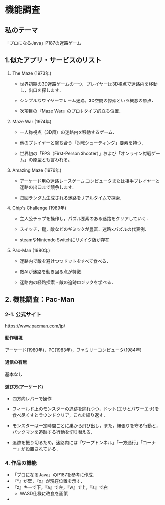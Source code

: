 # 機能調査

## 私のテーマ

「プロになるJava」P187の迷路ゲーム

## 1.似たアプリ・サービスのリスト

1. The Maze (1973年)

    - 世界初期の3D迷路ゲームの一つ．プレイヤーは3D視点で迷路内を移動し，出口を探します．

    - シンプルなワイヤーフレーム迷路。3D空間の探索という概念の原点．

    - 次項目の『Maze War』のプロトタイプ的立ち位置．

2. Maze War (1974年)

    - 一人称視点（3D風）の迷路内を移動するゲーム．

    - 他のプレイヤーと撃ち合う「対戦シューティング」要素を持つ．

    - 世界初の「FPS（First-Person Shooter）」および「オンライン対戦ゲーム」の原型とも言われる。

3. Amazing Maze (1976年)

    - アーケード用の迷路レースゲーム.コンピュータまたは相手プレイヤーと迷路の出口まで競争します.

    - 毎回ランダム生成される迷路をリアルタイムで探索.

4. Chip's Challenge (1989年)

    - 主人公チップを操作し，パズル要素のある迷路をクリアしていく．

    - スイッチ，鍵，敵などのギミックが豊富．迷路×パズルの代表例．

    - steamやNintendo Switchにリメイク版が存在

5. Pac-Man (1980年)

    - 迷路内で敵を避けつつドットをすべて食べる．

    - 敵AIが迷路を動き回る点が特徴．

    - 迷路内の経路探索・敵の追跡ロジックを学べる．

## 2. 機能調査：Pac-Man

### 2-1. 公式サイト

https://www.pacman.com/jp/

#### 動作環境

アーケード(1980年)，PC(1983年)，ファミリーコンピュータ(1984年)

#### 通信の有無

基本なし

#### 遊び方(アーケード)

- 四方向レバーで操作

- フィールド上のモンスターの追跡を逃れつつ，ドット(エサとパワーエサ)を食べ尽くすとラウンドクリア，これを繰り返す．

- モンスターは一定時間ごとに巣から飛び出し，また，縄張りを守る行動と，パックマンを追跡する行動を切り替える．

- 追跡を振り切るため，迷路内には「ワープトンネル」「一方通行」「コーナー」が設置されている．

### 4. 作品の機能

- 「プロになるJava」のP187を参考に作成．
- 『*』が壁，『o』が現在位置を示す．
- 『z』キーで下，『a』で左，『w』で上，『s』で右
    - WASD仕様に改良を画策
- 